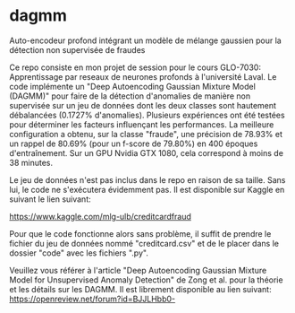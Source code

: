 # dagmm
Auto-encodeur profond intégrant un modèle de mélange gaussien pour la détection non supervisée de fraudes

Ce repo consiste en mon projet de session pour le cours GLO-7030: Apprentissage par reseaux de neurones profonds à l'université Laval. Le code implémente un "Deep Autoencoding Gaussian Mixture Model (DAGMM)" pour faire de la détection d'anomalies de manière non supervisée sur un jeu de données dont les deux classes sont hautement débalancées (0.1727% d'anomalies). Plusieurs expériences ont été testées pour déterminer les facteurs influençant les performances. La meilleure configuration a obtenu, sur la classe "fraude", une précision de 78.93% et un rappel de 80.69% (pour un f-score de 79.80%) en 400 époques d'entraînement. Sur un GPU Nvidia GTX 1080, cela correspond à moins de 38 minutes.

Le jeu de données n'est pas inclus dans le repo en raison de sa taille. Sans lui, le code ne s'exécutera évidemment pas. Il est disponible sur Kaggle en suivant le lien suivant: 

https://www.kaggle.com/mlg-ulb/creditcardfraud

Pour que le code fonctionne alors sans problème, il suffit de prendre le fichier du jeu de données nommé "creditcard.csv" et de le placer dans le dossier "code" avec les fichiers ".py".

Veuillez vous référer à l'article "Deep Autoencoding Gaussian Mixture Model for Unsupervised Anomaly Detection" de Zong et al. pour la théorie et les détails sur les DAGMM. Il est librement disponible au lien suivant: https://openreview.net/forum?id=BJJLHbb0-
